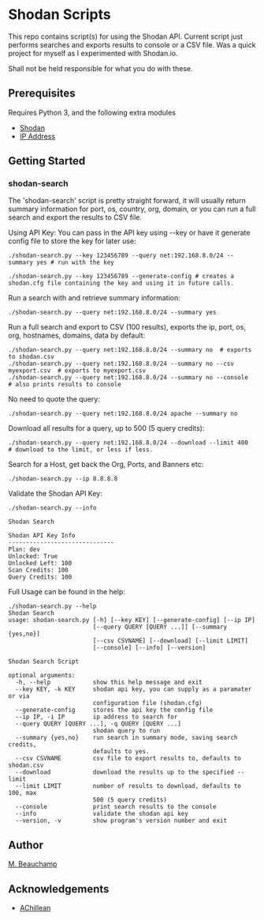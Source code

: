 # Shodan Scripts

This repo contains script(s) for using the Shodan API.  Current script just performs searches and exports results to console or a CSV file.  Was a quick project for myself as I experimented with Shodan.io.

Shall not be held responsible for what you do with these.

## Prerequisites

Requires Python 3, and the following extra modules

- [Shodan](https://github.com/achillean/shodan-python)
- [IP Address](https://github.com/phihag/ipaddress)

## Getting Started

### shodan-search

The 'shodan-search' script is pretty straight forward, it will usually return summary information for port, os, country, org, domain, or you can run a full search and export the results to CSV file.  

Using API Key:
You can pass in the API key using --key or have it generate config file to store the key for later use:

```console
./shodan-search.py --key 123456789 --query net:192.168.8.0/24 --summary yes # run with the key

./shodan-search.py --key 123456789 --generate-config # creates a shodan.cfg file containing the key and using it in future calls.
```

Run a search with and retrieve summary information:

```console
./shodan-search.py --query net:192.168.8.0/24 --summary yes
```

Run a full search and export to CSV (100 results), exports the ip, port, os, org, hostnames, domains, data by default:

```console
./shodan-search.py --query net:192.168.8.0/24 --summary no  # exports to shodan.csv
./shodan-search.py --query net:192.168.8.0/24 --summary no --csv myexport.csv  # exports to myexport.csv
./shodan-search.py --query net:192.168.8.0/24 --summary no --console  # also prints results to console
```

No need to quote the query:

```console
./shodan-search.py --query net:192.168.8.0/24 apache --summary no  
```

Download all results for a query, up to 500 (5 query credits):

```console
./shodan-search.py --query net:192.168.8.0/24 --download --limit 400  # download to the limit, or less if less.
```

Search for a Host, get back the Org, Ports, and Banners etc:

```console
./shodan-search.py --ip 8.8.8.8
```

Validate the Shodan API Key:

```console
./shodan-search.py --info

Shodan Search

Shodan API Key Info
------------------------------
Plan: dev
Unlocked: True
Unlocked Left: 100
Scan Credits: 100
Query Credits: 100
```

Full Usage can be found in the help:

```console
./shodan-search.py --help
Shodan Search
usage: shodan-search.py [-h] [--key KEY] [--generate-config] [--ip IP]
                        [--query QUERY [QUERY ...]] [--summary {yes,no}]
                        [--csv CSVNAME] [--download] [--limit LIMIT]
                        [--console] [--info] [--version]

Shodan Search Script

optional arguments:
  -h, --help            show this help message and exit
  --key KEY, -k KEY     shodan api key, you can supply as a paramater or via
                        configuration file (shodan.cfg)
  --generate-config     stores the api key the config file
  --ip IP, -i IP        ip address to search for
  --query QUERY [QUERY ...], -q QUERY [QUERY ...]
                        shodan query to run
  --summary {yes,no}    run search in summary mode, saving search credits,
                        defaults to yes.
  --csv CSVNAME         csv file to export results to, defaults to shodan.csv
  --download            download the results up to the specified --limit
  --limit LIMIT         number of results to download, defaults to 100, max
                        500 (5 query credits)
  --console             print search results to the console
  --info                validate the shodan api key
  --version, -v         show program's version number and exit
  ```

## Author

[M. Beauchamp](https://github.com/beauchompers)

## Acknowledgements

- [AChillean](https://github.com/achillean/shodan-python)